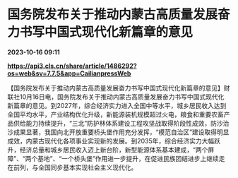 # 国务院发布关于推动内蒙古高质量发展奋力书写中国式现代化新篇章的意见

**2023-10-16 09:11**

**https://api3.cls.cn/share/article/1486292?os=web&sv=7.7.5&app=CailianpressWeb**

【国务院发布关于推动内蒙古高质量发展奋力书写中国式现代化新篇章的意见】财联社10月16日电，国务院发布关于推动内蒙古高质量发展奋力书写中国式现代化新篇章的意见。到2027年，综合经济实力进入全国中等水平，城乡居民收入达到全国平均水平，产业结构优化升级，新能源装机规模超过火电，粮食和重要农畜产品供给能力持续提升，“三北”防护林体系建设工程攻坚战取得阶段性成效，防沙治沙成果显著，我国向北开放重要桥头堡作用充分发挥，“模范自治区”建设取得明显成效，内蒙古现代化各项事业实现新的发展。到2035年，综合经济实力大幅跃升，经济总量和城乡居民收入迈上新台阶，新型能源体系基本建成，“两个屏障”、“两个基地”、“一个桥头堡”作用进一步提升，在促进民族团结进步上继续走在前列，与全国同步基本实现社会主义现代化。